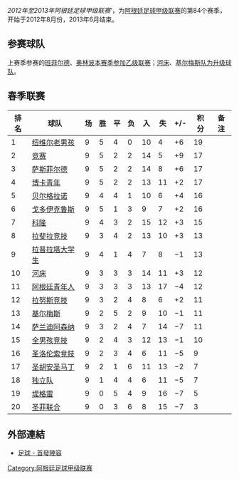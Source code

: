 *2012年至2013年阿根廷足球甲级联赛*'，为[阿根廷足球甲级联赛](../Page/阿根廷足球甲级联赛.md "wikilink")的第84个赛季，开始于2012年8月份，2013年6月结束。

## 参赛球队

上赛季参赛的[班菲尔德](../Page/班菲尔德竞技俱乐部.md "wikilink")、[奥林波本赛季参加](https://zh.wikipedia.org/wiki/奥林波 "wikilink")[乙级联赛](https://zh.wikipedia.org/wiki/2012年至2013年阿根廷足球乙级联赛 "wikilink")；[河床](https://zh.wikipedia.org/wiki/河床竞技俱乐部 "wikilink")、[基尔梅斯队为升级球队](https://zh.wikipedia.org/wiki/基尔梅斯 "wikilink")。

## 春季联赛

| 排名 | 球队                                                             | 场 | 胜 | 平 | 负 | 入  | 失  | \+/- | 积分 | 备注 |
| -- | -------------------------------------------------------------- | - | - | - | - | -- | -- | ---- | -- | -- |
| 1  | [纽维尔老男孩](https://zh.wikipedia.org/wiki/纽维尔老男孩 "wikilink")      | 9 | 5 | 4 | 0 | 10 | 4  | \+6  | 19 |    |
| 2  | [竞赛](https://zh.wikipedia.org/wiki/阿韦亚内达竞赛 "wikilink")         | 9 | 5 | 2 | 2 | 14 | 5  | \+9  | 17 |    |
| 3  | [萨斯菲尔德](https://zh.wikipedia.org/wiki/萨斯菲尔德足球俱乐部 "wikilink")   | 9 | 5 | 2 | 2 | 14 | 8  | \+6  | 17 |    |
| 4  | [博卡青年](https://zh.wikipedia.org/wiki/博卡青年 "wikilink")          | 9 | 5 | 2 | 2 | 13 | 11 | \+2  | 17 |    |
| 5  | [贝尔格拉诺](../Page/贝尔格拉诺竞技俱乐部.md "wikilink")                      | 9 | 4 | 4 | 1 | 10 | 6  | \+4  | 16 |    |
| 6  | [戈多伊克鲁斯](https://zh.wikipedia.org/wiki/戈多伊克鲁斯体育俱乐部 "wikilink") | 9 | 5 | 1 | 3 | 9  | 7  | \+2  | 16 |    |
| 7  | [科隆](../Page/科隆竞技俱乐部.md "wikilink")                            | 9 | 4 | 3 | 2 | 15 | 12 | \+3  | 15 |    |
| 8  | [拉斐拉竞技](https://zh.wikipedia.org/wiki/拉斐拉竞技 "wikilink")        | 9 | 3 | 4 | 2 | 13 | 10 | \+3  | 13 |    |
| 9  | [拉普拉塔大学生](../Page/拉普拉塔大学生.md "wikilink")                       | 9 | 4 | 1 | 4 | 7  | 8  | −1   | 13 |    |
| 10 | [河床](https://zh.wikipedia.org/wiki/河床竞技俱乐部 "wikilink")         | 9 | 3 | 3 | 3 | 14 | 11 | \+3  | 12 |    |
| 11 | [阿根廷青年人](https://zh.wikipedia.org/wiki/阿根廷青年足球俱乐部 "wikilink")  | 9 | 3 | 3 | 3 | 13 | 17 | −4   | 12 |    |
| 12 | [拉努斯竞技](https://zh.wikipedia.org/wiki/拉努斯竞技 "wikilink")        | 9 | 3 | 2 | 4 | 8  | 6  | \+2  | 11 |    |
| 13 | [基尔梅斯](https://zh.wikipedia.org/wiki/基尔梅斯 "wikilink")          | 9 | 2 | 5 | 2 | 9  | 10 | −1   | 11 |    |
| 14 | [萨兰迪阿森纳](../Page/萨兰迪阿森纳.md "wikilink")                         | 9 | 3 | 2 | 4 | 7  | 14 | −7   | 11 |    |
| 15 | [全男孩竞技](https://zh.wikipedia.org/wiki/全男孩竞技 "wikilink")        | 9 | 2 | 4 | 3 | 12 | 13 | −1   | 10 |    |
| 16 | [圣洛伦索竞技](https://zh.wikipedia.org/wiki/圣洛伦索竞技 "wikilink")      | 9 | 2 | 3 | 4 | 6  | 11 | −5   | 9  |    |
| 17 | [圣胡安圣马丁](../Page/圣胡安圣马丁.md "wikilink")                         | 9 | 2 | 1 | 6 | 11 | 13 | −2   | 7  |    |
| 18 | [独立队](../Page/独立竞技俱乐部.md "wikilink")                           | 9 | 1 | 4 | 4 | 6  | 11 | −5   | 7  |    |
| 19 | [堤格雷](../Page/堤格雷竞技俱乐部.md "wikilink")                          | 9 | 0 | 5 | 4 | 9  | 16 | −7   | 5  |    |
| 20 | [圣菲联合](../Page/圣菲联合.md "wikilink")                             | 9 | 0 | 3 | 6 | 8  | 15 | −7   | 3  |    |

## 外部連結

  - [足球 -
    首發陣容](http://www.football-lineups.com/tourn/Primera_Division_2012-2013/)

[Category:阿根廷足球甲级联赛](https://zh.wikipedia.org/wiki/Category:阿根廷足球甲级联赛 "wikilink")